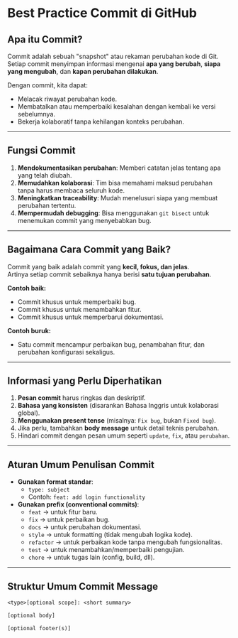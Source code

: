 # Best Practice Commit di GitHub

## Apa itu Commit?
Commit adalah sebuah "snapshot" atau rekaman perubahan kode di Git.  
Setiap commit menyimpan informasi mengenai **apa yang berubah**, **siapa yang mengubah**, dan **kapan perubahan dilakukan**.  

Dengan commit, kita dapat:
- Melacak riwayat perubahan kode.
- Membatalkan atau memperbaiki kesalahan dengan kembali ke versi sebelumnya.
- Bekerja kolaboratif tanpa kehilangan konteks perubahan.

---

## Fungsi Commit
1. **Mendokumentasikan perubahan**: Memberi catatan jelas tentang apa yang telah diubah.
2. **Memudahkan kolaborasi**: Tim bisa memahami maksud perubahan tanpa harus membaca seluruh kode.
3. **Meningkatkan traceability**: Mudah menelusuri siapa yang membuat perubahan tertentu.
4. **Mempermudah debugging**: Bisa menggunakan `git bisect` untuk menemukan commit yang menyebabkan bug.

---

## Bagaimana Cara Commit yang Baik?
Commit yang baik adalah commit yang **kecil, fokus, dan jelas**.  
Artinya setiap commit sebaiknya hanya berisi **satu tujuan perubahan**.  

**Contoh baik:**
- Commit khusus untuk memperbaiki bug.
- Commit khusus untuk menambahkan fitur.
- Commit khusus untuk memperbarui dokumentasi.

**Contoh buruk:**
- Satu commit mencampur perbaikan bug, penambahan fitur, dan perubahan konfigurasi sekaligus.

---

## Informasi yang Perlu Diperhatikan
1. **Pesan commit** harus ringkas dan deskriptif.  
2. **Bahasa yang konsisten** (disarankan Bahasa Inggris untuk kolaborasi global).  
3. **Menggunakan present tense** (misalnya: `Fix bug`, bukan `Fixed bug`).  
4. Jika perlu, tambahkan **body message** untuk detail teknis perubahan.  
5. Hindari commit dengan pesan umum seperti `update`, `fix`, atau `perubahan`.

---

## Aturan Umum Penulisan Commit
- **Gunakan format standar**:
  - `type: subject`
  - Contoh: `feat: add login functionality`
- **Gunakan prefix (conventional commits)**:
  - `feat` → untuk fitur baru.
  - `fix` → untuk perbaikan bug.
  - `docs` → untuk perubahan dokumentasi.
  - `style` → untuk formatting (tidak mengubah logika kode).
  - `refactor` → untuk perbaikan kode tanpa mengubah fungsionalitas.
  - `test` → untuk menambahkan/memperbaiki pengujian.
  - `chore` → untuk tugas lain (config, build, dll).

---

## Struktur Umum Commit Message
```txt
<type>[optional scope]: <short summary>

[optional body]

[optional footer(s)]
